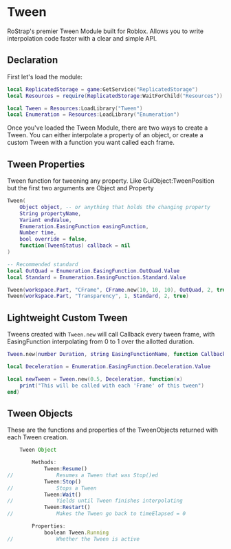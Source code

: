 # Tween
RoStrap's premier Tween Module built for Roblox. Allows you to write interpolation code faster with a clear and simple API.
## Declaration
First let's load the module:
```lua
local ReplicatedStorage = game:GetService("ReplicatedStorage")
local Resources = require(ReplicatedStorage:WaitForChild("Resources"))

local Tween = Resources:LoadLibrary("Tween")
local Enumeration = Resources:LoadLibrary("Enumeration")
```
Once you've loaded the Tween Module, there are two ways to create a Tween. You can either interpolate a property of an object, or create a custom Tween with a function you want called each frame.

## Tween Properties
Tween function for tweening any property.  Like GuiObject:TweenPosition but the first two arguments are Object and Property

```lua
Tween(
	Object object, -- or anything that holds the changing property
	String propertyName,
	Variant endValue,
	Enumeration.EasingFunction easingFunction,
	Number time,
	bool override = false,
	function(TweenStatus) callback = nil
)

-- Recommended standard
local OutQuad = Enumeration.EasingFunction.OutQuad.Value
local Standard = Enumeration.EasingFunction.Standard.Value

Tween(workspace.Part, "CFrame", CFrame.new(10, 10, 10), OutQuad, 2, true)
Tween(workspace.Part, "Transparency", 1, Standard, 2, true)
```
## Lightweight Custom Tween
Tweens created with `Tween.new` will call Callback every tween frame, with EasingFunction interpolating from 0 to 1 over the allotted duration.

```lua
Tween.new(number Duration, string EasingFunctionName, function Callback)

local Deceleration = Enumeration.EasingFunction.Deceleration.Value

local newTween = Tween.new(0.5, Deceleration, function(x)
	print("This will be called with each 'Frame' of this tween")
end)
```

## Tween Objects
These are the functions and properties of the TweenObjects returned with each Tween creation.
```js
	Tween Object

		Methods:
			Tween:Resume()
//				Resumes a Tween that was Stop()ed
			Tween:Stop()
//				Stops a Tween
			Tween:Wait()
//				Yields until Tween finishes interpolating
			Tween:Restart()
//				Makes the Tween go back to timeElapsed = 0

		Properties:
			boolean Tween.Running
//				Whether the Tween is active
```
